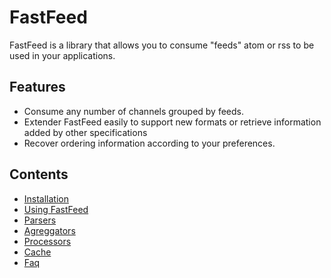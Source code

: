 # FastFeed

FastFeed is a library that allows you to consume "feeds" atom or rss to be used in your applications.

## Features

+ Consume any number of channels grouped by feeds.
+ Extender FastFeed easily to support new formats or retrieve information added by other specifications
+ Recover ordering information according to your preferences.

## Contents

+ [Installation](https://github.com/FastFeed/FastFeed/blob/master/doc/es/install.md)
+ [Using FastFeed](https://github.com/FastFeed/FastFeed/blob/master/doc/es/use.md)
+ [Parsers](https://github.com/FastFeed/FastFeed/blob/master/doc/es/parsers.md)
+ [Agreggators](https://github.com/FastFeed/FastFeed/blob/master/doc/es/aggregators.md)
+ [Processors](https://github.com/FastFeed/FastFeed/blob/master/doc/es/processors.md)
+ [Cache](https://github.com/FastFeed/FastFeed/blob/master/doc/es/cache.md)
+ [Faq](https://github.com/FastFeed/FastFeed/blob/master/doc/es/faq.md)